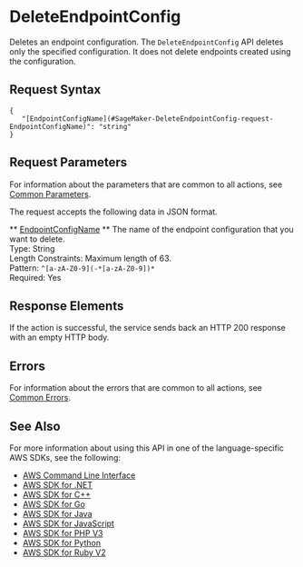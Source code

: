 # DeleteEndpointConfig<a name="API_DeleteEndpointConfig"></a>

Deletes an endpoint configuration\. The `DeleteEndpointConfig` API deletes only the specified configuration\. It does not delete endpoints created using the configuration\. 

## Request Syntax<a name="API_DeleteEndpointConfig_RequestSyntax"></a>

```
{
   "[EndpointConfigName](#SageMaker-DeleteEndpointConfig-request-EndpointConfigName)": "string"
}
```

## Request Parameters<a name="API_DeleteEndpointConfig_RequestParameters"></a>

For information about the parameters that are common to all actions, see [Common Parameters](CommonParameters.md)\.

The request accepts the following data in JSON format\.

 ** [EndpointConfigName](#API_DeleteEndpointConfig_RequestSyntax) **   <a name="SageMaker-DeleteEndpointConfig-request-EndpointConfigName"></a>
The name of the endpoint configuration that you want to delete\.  
Type: String  
Length Constraints: Maximum length of 63\.  
Pattern: `^[a-zA-Z0-9](-*[a-zA-Z0-9])*`   
Required: Yes

## Response Elements<a name="API_DeleteEndpointConfig_ResponseElements"></a>

If the action is successful, the service sends back an HTTP 200 response with an empty HTTP body\.

## Errors<a name="API_DeleteEndpointConfig_Errors"></a>

For information about the errors that are common to all actions, see [Common Errors](CommonErrors.md)\.

## See Also<a name="API_DeleteEndpointConfig_SeeAlso"></a>

For more information about using this API in one of the language\-specific AWS SDKs, see the following:
+  [AWS Command Line Interface](https://docs.aws.amazon.com/goto/aws-cli/sagemaker-2017-07-24/DeleteEndpointConfig) 
+  [AWS SDK for \.NET](https://docs.aws.amazon.com/goto/DotNetSDKV3/sagemaker-2017-07-24/DeleteEndpointConfig) 
+  [AWS SDK for C\+\+](https://docs.aws.amazon.com/goto/SdkForCpp/sagemaker-2017-07-24/DeleteEndpointConfig) 
+  [AWS SDK for Go](https://docs.aws.amazon.com/goto/SdkForGoV1/sagemaker-2017-07-24/DeleteEndpointConfig) 
+  [AWS SDK for Java](https://docs.aws.amazon.com/goto/SdkForJava/sagemaker-2017-07-24/DeleteEndpointConfig) 
+  [AWS SDK for JavaScript](https://docs.aws.amazon.com/goto/AWSJavaScriptSDK/sagemaker-2017-07-24/DeleteEndpointConfig) 
+  [AWS SDK for PHP V3](https://docs.aws.amazon.com/goto/SdkForPHPV3/sagemaker-2017-07-24/DeleteEndpointConfig) 
+  [AWS SDK for Python](https://docs.aws.amazon.com/goto/boto3/sagemaker-2017-07-24/DeleteEndpointConfig) 
+  [AWS SDK for Ruby V2](https://docs.aws.amazon.com/goto/SdkForRubyV2/sagemaker-2017-07-24/DeleteEndpointConfig) 